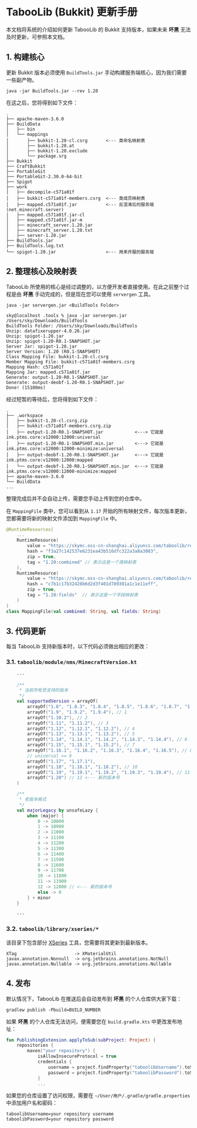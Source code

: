 # TabooLib (Bukkit) 更新手册

本文档将系统的介绍如何更新 TabooLib 的 Bukkit 支持版本，如果未来 **坏黑** 无法及时更新，可参照本文档。

## 1. 构建核心

更新 Bukkit 版本必须使用 `BuildTools.jar` 手动构建服务端核心，因为我们需要一些副产物。

```
java -jar BuildTools.jar --rev 1.20
```

在这之后，您将得到如下文件：

```
.
├── apache-maven-3.6.0
├── BuildData
│   ├── bin
│   └── mappings
│       ├── bukkit-1.20-cl.csrg       <--- 类命名映射表
│       ├── bukkit-1.20.at
│       ├── bukkit-1.20.exclude
│       └── package.srg
├── Bukkit
├── CraftBukkit
├── PortableGit
├── PortableGit-2.30.0-64-bit
├── Spigot
├── work
│   ├── decompile-c571a01f
│   ├── bukkit-c571a01f-members.csrg  <--- 类成员映射表
│   ├── mapped.c571a01f.jar           <--- 反混淆后的服务端 (net.minecraft.server)
│   ├── mapped.c571a01f.jar-cl
│   ├── mapped.c571a01f.jar-m
│   ├── minecraft_server.1.20.jar
│   ├── minecraft_server.1.20.txt
│   ├── server-1.20.jar
├── BuildTools.jar
├── BuildTools.log.txt
└── spigot-1.20.jar                   <--- 用来开服的服务端
```

## 2. 整理核心及映射表

TabooLib 所使用的核心是经过调整的，以方便开发者直接使用。在此之前整个过程是由 **坏黑** 手动完成的，但是现在您可以使用 `servergen` 工具。

```
java -jar servergen.jar <BuildTools Folder>
```

```
sky@localhost .tools % java -jar servergen.jar /Users/sky/Downloads/BuildTools
BuildTools Folder: /Users/sky/Downloads/BuildTools
Unzip: datafixerupper-4.0.26.jar
Unzip: spigot-1.20.jar
Unzip: spigot-1.20-R0.1-SNAPSHOT.jar
Server Jar: spigot-1.20.jar
Server Version: 1.20 (R0.1-SNAPSHOT)
Class Mapping File: bukkit-1.20-cl.csrg
Member Mapping File: bukkit-c571a01f-members.csrg
Mapping Hash: c571a01f
Mapping Jar: mapped.c571a01f.jar
Generate: output-1.20-R0.1-SNAPSHOT.jar
Generate: output-deobf-1.20-R0.1-SNAPSHOT.jar
Done! (15100ms)
```

经过短暂的等待后，您将得到如下文件：

```
.
├── .workspace
│   ├── bukkit-1.20-cl.csrg.zip
│   ├── bukkit-c571a01f-members.csrg.zip
│   ├── output-1.20-R0.1-SNAPSHOT.jar            <---> 它就是 ink.ptms.core:v12000:12000:universal
│   ├── output-1.20-R0.1-SNAPSHOT.min.jar        <---> 它就是 ink.ptms.core:v12000:12000-minimize:universal
│   ├── output-deobf-1.20-R0.1-SNAPSHOT.jar      <---> 它就是 ink.ptms.core:v12000:12000:mapped
│   └── output-deobf-1.20-R0.1-SNAPSHOT.min.jar  <---> 它就是 ink.ptms.core:v12000:12000-minimize:mapped 
├── apache-maven-3.6.0
└── BuildData
...
```

整理完成后并不会自动上传，需要您手动上传到您的仓库中。

在 `MappingFile` 类中，您可以看到从 `1.17` 开始的所有映射文件，每次版本更新，您都需要将新的映射文件添加到 `MappingFile` 中。

```kotlin
@RuntimeResources(
    ...
    RuntimeResource(
        value = "https://skymc.oss-cn-shanghai.aliyuncs.com/taboolib/resources/bukkit-1.20-cl.csrg", // 如果你的文件有 .zip 后缀，写到这里时要摘掉
        hash = "f3a27c142537e6231ea43b516dfc322a3a8a3003",
        zip = true,
        tag = "1.20:combined" // 表示这是一个类映射表
    ),
    RuntimeResource(
        value = "https://skymc.oss-cn-shanghai.aliyuncs.com/taboolib/resources/bukkit-c571a01f-members.csrg", // 如果你的文件有 .zip 后缀，写到这里时要摘掉
        hash = "c7b1c17b32428b6d2d3f401d789301a1c1e11eff",
        zip = true,
        tag = "1.20:fields"  // 表示这是一个字段映射表
    )
)
class MappingFile(val combined: String, val fields: String)
```

## 3. 代码更新

每当 TabooLib 支持新版本时，以下代码必须做出相应的更改：

### 3.1. `taboolib/module/nms/MinecraftVersion.kt`

```kotlin
    ···

    /**
     * 当前所有受支持的版本
     */
    val supportedVersion = arrayOf(
        arrayOf("1.8", "1.8.3", "1.8.4", "1.8.5", "1.8.6", "1.8.7", "1.8.8", "1.8.9"), // 0
        arrayOf("1.9", "1.9.2", "1.9.4"), // 1
        arrayOf("1.10.2"), // 2
        arrayOf("1.11", "1.11.2"), // 3
        arrayOf("1.12", "1.12.1", "1.12.2"), // 4
        arrayOf("1.13", "1.13.1", "1.13.2"), // 5
        arrayOf("1.14", "1.14.1", "1.14.2", "1.14.3", "1.14.4"), // 6
        arrayOf("1.15", "1.15.1", "1.15.2"), // 7
        arrayOf("1.16.1", "1.16.2", "1.16.3", "1.16.4", "1.16.5"), // 8
        // universal >= 9
        arrayOf("1.17", "1.17.1"),
        arrayOf("1.18", "1.18.1", "1.18.2"), // 10
        arrayOf("1.19", "1.19.1", "1.19.2", "1.19.3", "1.19.4"), // 11
        arrayOf("1.20") // 12 <--- 新的版本号
    )

    /**
     * 老版本格式
     */
    val majorLegacy by unsafeLazy {
        when (major) {
            0 -> 10800
            1 -> 10900
            2 -> 11000
            3 -> 11100
            4 -> 11200
            5 -> 11300
            6 -> 11400
            7 -> 11500
            8 -> 11600
            9 -> 11700
            10 -> 11800
            11 -> 11900
            12 -> 12000 // <--- 新的版本号
            else -> 0
        } + minor
    }

    ···
```

### 3.2. `taboolib/library/xseries/*`

该目录下包含部分 [XSeries](https://github.com/CryptoMorin/XSeries) 工具，您需要将其更新到最新版本。

```
XTag                      -> XMaterialUtil
javax.annotation.Nonnull  -> org.jetbrains.annotations.NotNull
javax.annotation.Nullable -> org.jetbrains.annotations.Nullable
```

## 4. 发布

默认情况下，TabooLib 在推送后会自动发布到 **坏黑** 的个人仓库供大家下载：

```
gradlew publish -Pbuild=BUILD_NUMBER
```

如果 **坏黑** 的个人仓库无法访问，便需要您在 `build.gradle.kts` 中更改发布地址：

```kotlin
fun PublishingExtension.applyToSub(subProject: Project) {
    repositories {
        maven("your repository") {
            isAllowInsecureProtocol = true
            credentials {
                username = project.findProperty("taboolibUsername").toString()
                password = project.findProperty("taboolibPassword").toString()
            }
            ...
```

如果您的仓库设置了访问权限，需要在 `~/User/用户/.gradle/gradle.properties` 中添加用户名和密码：

```
taboolibUsername=your repository username
taboolibPassword=your repository password
```